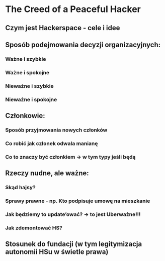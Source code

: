 # The Creed of a Peaceful Hacker

## Czym jest Hackerspace - cele i idee

## Sposób podejmowania decyzji organizacyjnych:

### Ważne i szybkie
### Ważne i spokojne
### Nieważne i szybkie
### Nieważne i spokojne

## Członkowie:

### Sposób przyjmowania nowych członków
### Co robić jak członek odwala manianę
### Co to znaczy być członkiem -> w tym typy jeśli będą

## Rzeczy nudne, ale ważne:

### Skąd hajsy?
### Sprawy prawne - np. Kto podpisuje umowę na mieszkanie
### Jak będziemy to update’ować? -> to jest Uberważne!!!
### Jak zdemontować HS?

## Stosunek do fundacji (w tym legitymizacja autonomii HSu w świetle prawa)
